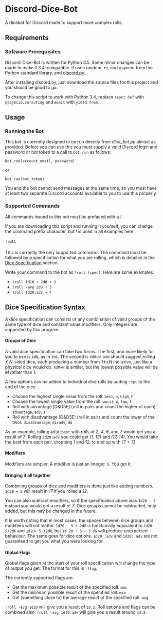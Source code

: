 # Discord-Dice-Bot
A dicebot for Discord made to support more complex rolls.

## Requirements
### Software Prerequisites
Discord-Dice-Bot is written for Python 3.5. Some minor changes can be made to make it 3.4-compatible.
It uses random, re, and asyncio from the Python standard library, and [discord.py].

[discord.py]: https://github.com/Rapptz/discord.py

After installing discord.py, just download the source files for this project and you should be good to go.

To change this script to work with Python 3.4,
replace `async def` with `@asyncio.corouting`
and `await` with `yield from`.

## Usage
### Running the Bot
This bot is currently designed to be run directly from *dice_bot.py* almost as provided.
Before you can use this you must supply a valid Discord login and password or bot token to a call to `bot.run` as follows:
```
bot.run(account_email, password)
```
or
```
bot.run(bot_token)
```
You and the bot cannot send messages at the same time, so you must have at least two separate Discord accounts
available to you to use this properly.

### Supported Commands
All commands issued to this bot must be prefaced with a *!*.

If you are downloading this script and running it yourself, you can change the command prefix character, but *!* is used in all examples here.

#### `!roll`
This is currently the only supported command. The command must be followed by a specification for what you are rolling, which is detailed in the [Dice Specification](#dice-specification-syntax) section.

Write your command to the bot as `!roll (spec)`. Here are some examples.

- `!roll 1d10 + 2d8 + 3`
- `!roll -avg 2d8 + 3`
- `!roll 1d20:adv + 4`

## Dice Specification Syntax
A dice specification can consists of any combination of valid groups of the same type of dice and constant value modifiers. Only integers are supported by this program.

#### Groups of Dice
A valid dice specification can take two forms.
The first, and more likely for you to use is `XdN`, as in `3d6`. The second is `XdM~N`. `XdN` should suggest rolling *X* *N*-sided dice, each producing a number from *1* to *N* inclusive, just like a physical dice would do. `XdM~N` is similar, but the lowest possible value will be *M* rather than *1*.

A few options can be added to individual dice rolls by adding `:opt` to the end of the dice.

- Choose the highest single value from the roll: `best`, `b`, `high`, `h`
- Choose the lowest single value from the roll: `worst`, `w`, `low`, `l`
- Roll with advantage \[D&D5E\] (roll in pairs and count the higher of each): `advantage`, `adv`, `a`
- Roll with disadvantage \[D&D5E\] (roll in pairs and count the lower of the two): `disadvantage`, `disadv`, `da`

As an example, rolling `4d10:best` with rolls of *2*, *4*, *6*, and *7* would get you a result of *7*. Rolling `2d20:adv` you could get *(1, 13)* and *(17, 14)*. You would take the best from each pair, dropping *1* and *12*, to end up with *17 + 13*.

#### Modifiers
Modifiers are simpler. A modifier is just an integer. `5`. You got it.

#### Bringing it all together
Combining groups of dice and modifiers is done just like adding numbers. `1d20 + 5` will result in *17* if you rolled a *12*.

You can also subtract modifiers, so if the specification above was `1d20 - 5` instead you would get a result of *7*. Dice groups cannot be subtracted, only added, but this may be changed in the future.

It is worth noting that in most cases, the spaces between dice groups and modifiers will not matter. `1d20 - 5 + 2d6` is functionally equivalent to `1d20-5+2d6` and `1d20- 5 +2d6`, but `1d 20 + 5 + 3 d6` will produce unexpected behaviour. The same goes for dice options. `1d20 :adv` and `1d20: adv` are not guaranteed to get you what you were looking for.

#### Global Flags
Global flags given at the start of your roll specification will change the type of output you get. The format for this is `-flag`.

The currently supported flags are:
- Get the maximum possible result of the specified roll: `max`
- Get the minimum possible result of the specified roll: `min`
- Get (something close to) the average result of the specified roll: `avg`

`!roll -avg 1d20` will give you a result of `10.5`. Roll options and flags can be combined also. `!roll -avg 1d20:adv` will give you a result around `13.8`.

